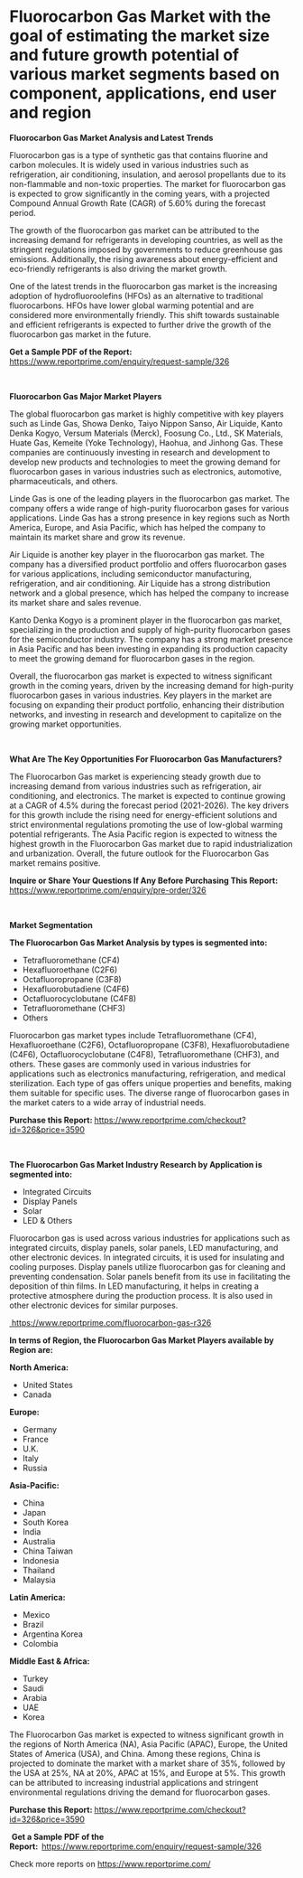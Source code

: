 <p><h1>Fluorocarbon Gas Market with the goal of estimating the market size and future growth potential of various market segments based on component, applications, end user and region</h1></p><p><strong>Fluorocarbon Gas Market Analysis and Latest Trends</strong></p>
<p><p>Fluorocarbon gas is a type of synthetic gas that contains fluorine and carbon molecules. It is widely used in various industries such as refrigeration, air conditioning, insulation, and aerosol propellants due to its non-flammable and non-toxic properties. The market for fluorocarbon gas is expected to grow significantly in the coming years, with a projected Compound Annual Growth Rate (CAGR) of 5.60% during the forecast period.</p><p>The growth of the fluorocarbon gas market can be attributed to the increasing demand for refrigerants in developing countries, as well as the stringent regulations imposed by governments to reduce greenhouse gas emissions. Additionally, the rising awareness about energy-efficient and eco-friendly refrigerants is also driving the market growth.</p><p>One of the latest trends in the fluorocarbon gas market is the increasing adoption of hydrofluoroolefins (HFOs) as an alternative to traditional fluorocarbons. HFOs have lower global warming potential and are considered more environmentally friendly. This shift towards sustainable and efficient refrigerants is expected to further drive the growth of the fluorocarbon gas market in the future.</p></p>
<p><strong>Get a Sample PDF of the Report:&nbsp;</strong> <a href="https://www.reportprime.com/enquiry/request-sample/326">https://www.reportprime.com/enquiry/request-sample/326</a></p>
<p>&nbsp;</p>
<p><strong>Fluorocarbon Gas Major Market Players</strong></p>
<p><p>The global fluorocarbon gas market is highly competitive with key players such as Linde Gas, Showa Denko, Taiyo Nippon Sanso, Air Liquide, Kanto Denka Kogyo, Versum Materials (Merck), Foosung Co., Ltd., SK Materials, Huate Gas, Kemeite (Yoke Technology), Haohua, and Jinhong Gas. These companies are continuously investing in research and development to develop new products and technologies to meet the growing demand for fluorocarbon gases in various industries such as electronics, automotive, pharmaceuticals, and others.</p><p>Linde Gas is one of the leading players in the fluorocarbon gas market. The company offers a wide range of high-purity fluorocarbon gases for various applications. Linde Gas has a strong presence in key regions such as North America, Europe, and Asia Pacific, which has helped the company to maintain its market share and grow its revenue.</p><p>Air Liquide is another key player in the fluorocarbon gas market. The company has a diversified product portfolio and offers fluorocarbon gases for various applications, including semiconductor manufacturing, refrigeration, and air conditioning. Air Liquide has a strong distribution network and a global presence, which has helped the company to increase its market share and sales revenue.</p><p>Kanto Denka Kogyo is a prominent player in the fluorocarbon gas market, specializing in the production and supply of high-purity fluorocarbon gases for the semiconductor industry. The company has a strong market presence in Asia Pacific and has been investing in expanding its production capacity to meet the growing demand for fluorocarbon gases in the region.</p><p>Overall, the fluorocarbon gas market is expected to witness significant growth in the coming years, driven by the increasing demand for high-purity fluorocarbon gases in various industries. Key players in the market are focusing on expanding their product portfolio, enhancing their distribution networks, and investing in research and development to capitalize on the growing market opportunities.</p></p>
<p>&nbsp;</p>
<p><strong>What Are The Key Opportunities For Fluorocarbon Gas Manufacturers?</strong></p>
<p><p>The Fluorocarbon Gas market is experiencing steady growth due to increasing demand from various industries such as refrigeration, air conditioning, and electronics. The market is expected to continue growing at a CAGR of 4.5% during the forecast period (2021-2026). The key drivers for this growth include the rising need for energy-efficient solutions and strict environmental regulations promoting the use of low-global warming potential refrigerants. The Asia Pacific region is expected to witness the highest growth in the Fluorocarbon Gas market due to rapid industrialization and urbanization. Overall, the future outlook for the Fluorocarbon Gas market remains positive.</p></p>
<p><strong>Inquire or Share Your Questions If Any Before Purchasing This Report:</strong> <a href="https://www.reportprime.com/enquiry/pre-order/326">https://www.reportprime.com/enquiry/pre-order/326</a></p>
<p>&nbsp;</p>
<p><strong>Market Segmentation</strong></p>
<p><strong>The Fluorocarbon Gas Market Analysis by types is segmented into:</strong></p>
<p><ul><li>Tetrafluoromethane (CF4)</li><li>Hexafluoroethane (C2F6)</li><li>Octafluoropropane (C3F8)</li><li>Hexafluorobutadiene (C4F6)</li><li>Octafluorocyclobutane (C4F8)</li><li>Tetrafluoromethane (CHF3)</li><li>Others</li></ul></p>
<p><p>Fluorocarbon gas market types include Tetrafluoromethane (CF4), Hexafluoroethane (C2F6), Octafluoropropane (C3F8), Hexafluorobutadiene (C4F6), Octafluorocyclobutane (C4F8), Tetrafluoromethane (CHF3), and others. These gases are commonly used in various industries for applications such as electronics manufacturing, refrigeration, and medical sterilization. Each type of gas offers unique properties and benefits, making them suitable for specific uses. The diverse range of fluorocarbon gases in the market caters to a wide array of industrial needs.</p></p>
<p><strong>Purchase this Report:&nbsp;</strong><a href="https://www.reportprime.com/checkout?id=326&price=3590">https://www.reportprime.com/checkout?id=326&price=3590</a></p>
<p>&nbsp;</p>
<p><strong>The Fluorocarbon Gas Market Industry Research by Application is segmented into:</strong></p>
<p><ul><li>Integrated Circuits</li><li>Display Panels</li><li>Solar</li><li>LED & Others</li></ul></p>
<p><p>Fluorocarbon gas is used across various industries for applications such as integrated circuits, display panels, solar panels, LED manufacturing, and other electronic devices. In integrated circuits, it is used for insulating and cooling purposes. Display panels utilize fluorocarbon gas for cleaning and preventing condensation. Solar panels benefit from its use in facilitating the deposition of thin films. In LED manufacturing, it helps in creating a protective atmosphere during the production process. It is also used in other electronic devices for similar purposes.</p></p>
<p><a href="https://www.reportprime.com/fluorocarbon-gas-r326">&nbsp;https://www.reportprime.com/fluorocarbon-gas-r326</a></p>
<p><strong>In terms of Region, the Fluorocarbon Gas Market Players available by Region are:</strong></p>
<p>
    <p> <strong> North America: </strong>
        <ul>
            <li>United States</li>
            <li>Canada</li>
        </ul>
        </p> 
    <p> <strong> Europe: </strong>
        <ul>
            <li>Germany</li>
            <li>France</li>
            <li>U.K.</li>
            <li>Italy</li>
            <li>Russia</li>
        </ul>
        </p> 
    <p> <strong> Asia-Pacific: </strong>
        <ul>
            <li>China</li>
            <li>Japan</li>
            <li>South Korea</li>
            <li>India</li>
            <li>Australia</li>
            <li>China Taiwan</li>
            <li>Indonesia</li>
            <li>Thailand</li>
            <li>Malaysia</li>
        </ul>
        </p> 
    <p> <strong> Latin America: </strong>
        <ul>
            <li>Mexico</li>
            <li>Brazil</li>
            <li>Argentina Korea</li>
            <li>Colombia</li>
        </ul>
        </p> 
    <p> <strong> Middle East & Africa: </strong>
        <ul>
            <li>Turkey</li>
            <li>Saudi</li>
            <li>Arabia</li>
            <li>UAE</li>
            <li>Korea</li>
        </ul>
    </p>
    </p>
<p><p>The Fluorocarbon Gas market is expected to witness significant growth in the regions of North America (NA), Asia Pacific (APAC), Europe, the United States of America (USA), and China. Among these regions, China is projected to dominate the market with a market share of 35%, followed by the USA at 25%, NA at 20%, APAC at 15%, and Europe at 5%. This growth can be attributed to increasing industrial applications and stringent environmental regulations driving the demand for fluorocarbon gases.</p></p>
<p><strong>Purchase this Report: </strong><a href="https://www.reportprime.com/checkout?id=326&price=3590">https://www.reportprime.com/checkout?id=326&price=3590</a></p>
<p>&nbsp;<strong>Get a Sample PDF of the Report:&nbsp;&nbsp;</strong><a href="https://www.reportprime.com/enquiry/request-sample/326">https://www.reportprime.com/enquiry/request-sample/326</a></p>
<p><strong></strong></p>
<p>Check more reports on <a href="https://www.reportprime.com/">https://www.reportprime.com/</a></p>